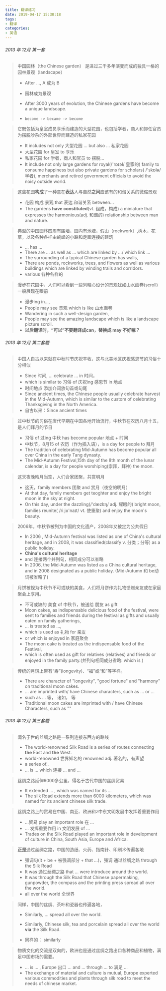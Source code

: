 ```yaml
---
title: 翻译练习
date: 2019-04-17 15:30:18
tags:
- 翻译
categories:
- 英语
---
```


###### 2013 年 12月 第一套

> 中国园林（the Chinese garden） 是进过三千多年演变而成的独具一格的园林景观（landscape）
>
> + After ..., A 成为 B
>
> + 园林成为景观
>
> + After 3000 years of evolution, the Chinese gardens have become a unique landscape.
>
> + `become -> became -> become`
>

<!--more-->

> 它既包括为皇室成员享乐而建造的大型花园，也包括学者，商人和卸任官员为摆脱吵杂的外部世界而建造的私家花园
>
> + It includes not only 大型花园 ... but also ... 私家花园
> + 大型花园 for 皇室 to 享乐
> + 私家花园 for 学者，商人和官员 to 摆脱...
> + It include not only large gardens for royal(/'rɒɪəl/  皇家的) family to consume happiness but also private gardens for scholars( /'skɒlə/ 学者), merchants and retired government officials to avoid the noisy outside world.

> 这些花园**构成**了一种意在**表达**人与自然**之间**应该有的和谐关系的微缩景观
>
> + 花园  构成  景观  that  表达  和谐关系  between...
> + The gardens **have constituted**(vt. 组成，构成) a miniature that expresses the harmonious(adj. 和谐的) relationship between man and nature.

> 典型的中国园林四周有围墙，园内有池塘，假山（rockwork）,树木，花草，以及各种各样由蜿蜒的小路和走廊连接的建筑
>
> + ... has ...
> + There are ... as well as ... which are linked by .../ which link ...
> + The surrounding of a typical Chinese garden has walls,
> + There are ponds, rockworks, trees, and flowers as well as various buildings which are linked by winding trails and corridors.
> + various 各种各样的

> 漫步在花园中，人们可以看到一些列精心设计的景观犹如山水画卷(scroll) 一般展现在眼前
>
> + 漫步ing in...,
> + People may see 景观 which is like 山水画卷
> + Wandering in such a well-design garden,
> + People may see the amazing landscape which is like a landscape picture scroll.
> + **以后翻译时，“可以”不要翻译成can，替换成 may 不好嘛？**



###### 2013 年 12月 第二套题

> 中国人自古以来就在中秋时节庆祝丰收，这与北美地区庆祝感恩节的习俗十分相似
>
> + Since 时间, ... celebrate ... in 时间，
> + which is similar to 习俗 of 庆祝ing 感恩节 in 地点
> + 时间地点 添加介词放句首或句尾
> + Since ancient times, the Chinese people usually celebrate harvest in the Mid-Autumn, which is similar to the custom of celebrating Thanksgiving in the North America.
> + 自古以来：Since ancient times

> 过中秋节的习俗在唐代早期在中国各地开始流行，中秋节在农历八月十五，是人们拜月的节日
>
> + 习俗 of 过ing 中秋 has become popular 地点 + 时间
> + 中秋节，8月15 of 农历（作为插入语），is a day for people to 拜月
> + The tradition of celebrating Mid-Autumn has become popular all over China in the early Tang dynasty. 
> + The Mid-Autumn Festival,15th day of the 8th month of the lunar calendar, is a day for people worshiping(崇拜，拜神) the moon.

> 这天夜晚皓月当空，人们合家团聚，共赏明月
>
> + 这天，family members 团聚 and 赏月（夜空的明月）
> + At that day, family members get teoghter and enjoy the bright moon in the sky at night.
> + On this day, under the dazzling(/'dæzlɪŋ/  adj. 耀眼的) bright moon, families reunite( /riːjʊ'naɪt/ vt. 使重聚) and enjoy the moon's beauty.

> 2006年，中秋节被列为中国的文化遗产，2008年又被定为公共假日
>
> + In 2006 , Mid-Autumn festival was listed as one of China's cultural heritage, and in 2008, it was  classified(classify v. 分类；分等) as a public holiday. 
> + **China's cultural heritage**
> + and 连接两个并列句，相同成分可以省略
> + In 2006, the Mid-Autumn was listed as a China cultural heritage, and in 2008 designated as a public holiday. (Mid-Autumn 和 be动词被省略了)

> 月饼被视为中秋节不可或缺的美食，人们将月饼作为礼物馈赠亲友或在家庭聚会上享用。
>
> + 不可或缺的 美食 of 中秋节，被送给 朋友  as  gift   
> + Moon cakes, as indispensable delicious food of the festival, were sent to families and friends during the festival as gifts and usually eaten on family gatherings, 
> + ... is treated as ...,
> + which is used as 礼物 for 亲友
> + or which is enjoyed in 家庭聚会
> + The moon cake is treated as the indispensable food of the Festival,
> + which is often used as gift for relatives (relatives) and friends or enjoyed in the family party.(并列句相同成分省略:  which is )

> 传统的月饼上带有“寿”(longevity)、“福”或“和”等字样。
>
> + There are character of "longevity", "good fortune" and "harmony" on traditional moon cakes.
> + ... are imprinted with/ have Chinese characters, such as ... or ... 
> + such as ...  等， 诸如， 等
> + Traditional moon cakes are imprinted with / have Chinese Characters, such as ""

###### 2013 年 12月 第三套题

> 闻名于世的丝绸之路是一系列连接东西方的路线
>
> + The world-renowned Silk Road is a series of routes connecting **the** East and **the** West.
> + world-renowned 世界知名的     renowned   adj. 著名的，有声望
> + a series of..
> + ... is ... which 连接 ... and ...

> 丝绸之路延伸6000多公里，得名于古代中国的丝绸贸易
>
> + It extended ... , which was named for its ...
> + The silk Road extends more than 6000 kilometers, which was named for its ancient chinese silk trade.

> 丝绸之路上的贸易在中国、南亚、欧洲和z中东文明发展中发挥着重要作用
>
> + ...贸易 play an important role 在 ... 
> + ... 发挥重要作用 in 文明发展 of ...
> + Trades on the Silk Road played an important role in development of culture in  China, South Asia, Europe and Africa.

> **正是**通过丝绸之路，中国的造纸、火药、指南针、印刷术传遍各地
>
> + 强调句(it + be + 被强调部分 + that ...)，强调 通过丝绸之路 through the Silk Road
> + It was 通过丝绸之路 that ... were introduce around the world.
> + It was through the Silk Road that Chinese papermaking, gunpowder, the compass and the printing press spread all over the world.
> + all over the world   全世界

> 同样，中国的丝绸、茶叶和瓷器也传遍各地，
>
> + Similarly, ... spread all over the world.
>
> + Similarly,  Chinese silk, tea and porcelain spread all over the world **via** the Silk Road. 
> + 同样的： similarly

> 物质文化的交流是双向的，欧洲也是通过丝绸之路出口各种商品和植物，满足中国市场的需要。
>
> + ... is ... , Europe 出口 ... and ... through ... to 满足 ... 
> + The exchange of material and culture is mutual, Europe experted various commodities and plants through silk road to meet the needs of chinese market.